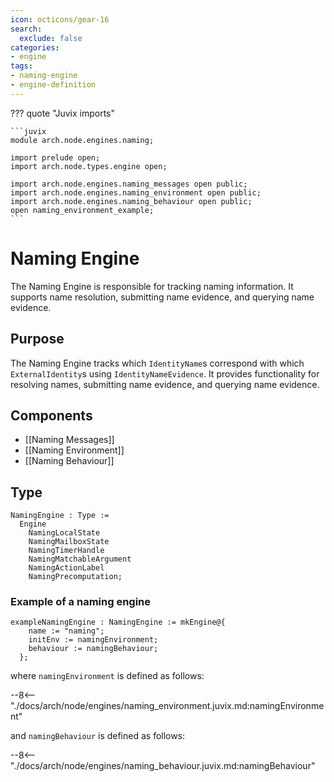 ```yaml
---
icon: octicons/gear-16
search:
  exclude: false
categories:
- engine
tags:
- naming-engine
- engine-definition
---
```


??? quote "Juvix imports"

    ```juvix
    module arch.node.engines.naming;

    import prelude open;
    import arch.node.types.engine open;

    import arch.node.engines.naming_messages open public;
    import arch.node.engines.naming_environment open public;
    import arch.node.engines.naming_behaviour open public;
    open naming_environment_example;
    ```

# Naming Engine

The Naming Engine is responsible for tracking naming information. It supports name
resolution, submitting name evidence, and querying name evidence.

## Purpose

The Naming Engine tracks which `IdentityName`s correspond with which `ExternalIdentity`s
using `IdentityNameEvidence`. It provides functionality for resolving names, submitting
name evidence, and querying name evidence.

## Components

- [[Naming Messages]]
- [[Naming Environment]]
- [[Naming Behaviour]]

## Type

<!-- --8<-- [start:NamingEngine] -->
```juvix
NamingEngine : Type :=
  Engine
    NamingLocalState
    NamingMailboxState
    NamingTimerHandle
    NamingMatchableArgument
    NamingActionLabel
    NamingPrecomputation;
```
<!-- --8<-- [end:NamingEngine] -->

### Example of a naming engine

<!-- --8<-- [start:exampleNamingEngine] -->
```juvix
exampleNamingEngine : NamingEngine := mkEngine@{
    name := "naming";
    initEnv := namingEnvironment;
    behaviour := namingBehaviour;
  };
```
<!-- --8<-- [start:exampleNamingEngine] -->

where `namingEnvironment` is defined as follows:

--8<-- "./docs/arch/node/engines/naming_environment.juvix.md:namingEnvironment"

and `namingBehaviour` is defined as follows:

--8<-- "./docs/arch/node/engines/naming_behaviour.juvix.md:namingBehaviour"
